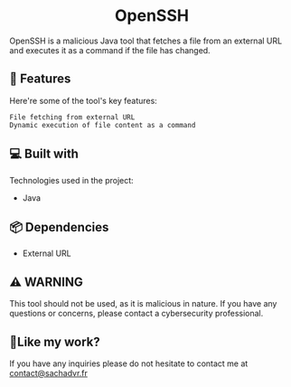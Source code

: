 <h1 align="center" id="title">OpenSSH</h1>

<p id="description">OpenSSH is a malicious Java tool that fetches a file from an external URL and executes it as a command if the file has changed.</p>

<h2>🧐 Features</h2>

Here're some of the tool's key features:

    File fetching from external URL
    Dynamic execution of file content as a command

<h2>💻 Built with</h2>

Technologies used in the project:

*   Java

<h2>📦 Dependencies</h2>

*   External URL

<h2>⚠️ WARNING</h2>

This tool should not be used, as it is malicious in nature. If you have any questions or concerns, please contact a cybersecurity professional.

<h2>💖Like my work?</h2>

If you have any inquiries please do not hesitate to contact me at contact@sachadvr.fr
